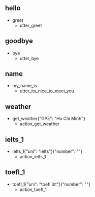 ## hello
* greet
    - utter_greet

## goodbye
* bye
    - utter_bye

## name
* my_name_is
    - utter_its_nice_to_meet_you
    
## weather
* get_weather{"GPE": "Ho Chi Minh"}
    - action_get_weather

## ielts_1
* ielts_1{"uni": "ielts"}{"number": ""}
    - action_ielts_1

## toefl_1
* toefl_1{"uni": "toefl ibt"}{"number": ""}
    - action_toefl_1
